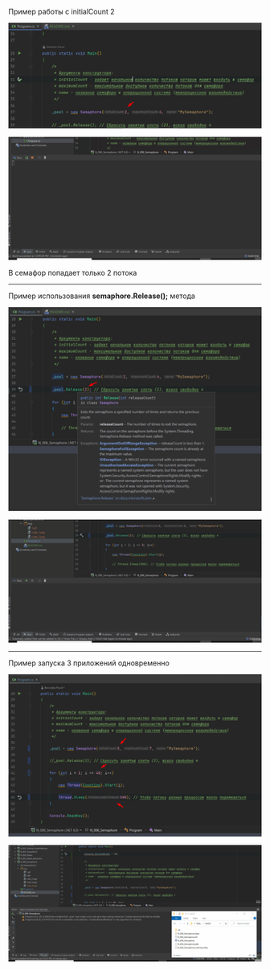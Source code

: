 ﻿Пример работы с initialCount 2

![](img/code_1.png)

![](img/1.gif)

В семафор попадает только 2 потока

---

Пример использования <b>semaphore.Release();</b> метода

![](img/code_2.png)

![](img/2.gif)

---

Пример запуска 3 приложений одновременно

![](img/code_3.png)

![](img/3.gif)